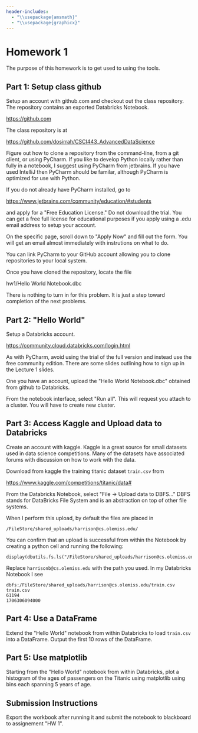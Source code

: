 ```yaml
---
header-includes:
  - "\\usepackage{amsmath}"
  - "\\usepackage{graphicx}"
---
```



# Homework 1

The purpose of this homework is to get used to using the tools.


## Part 1: Setup class github

Setup an account with github.com and checkout out the class 
repository.  The repository contains an exported Databricks Notebook.

  <https://github.com>

The class repository is at

  <https://github.com/dosirrah/CSCI443_AdvancedDataScience>

Figure out how to clone a repository from the command-line, from a git
client, or using PyCharm.  If you like to develop
Python locally rather than fully in a notebook, I suggest using
PyCharm from jetbrains.  If you have used IntelliJ then PyCharm should
be familar, although PyCharm is optimized for use with Python.

If you do not already have PyCharm installed, go to

  <https://www.jetbrains.com/community/education/#students>

and apply for a "Free Education License."  Do not download the
trial.  You can get a free full license for educational purposes
if you apply using a .edu email address to setup your account.

On the specific page, scroll down to "Apply Now" and fill out the
form.  You will get an email almost immediately with instrutions
on what to do.

You can link PyCharm to your GitHub account allowing you to clone
repositories to your local system.

Once you have cloned the repository, locate the file

  hw1/Hello World Notebook.dbc

There is nothing to turn in for this problem.  It is just a step toward
completion of the next problems.


## Part 2: "Hello World"

Setup a Databricks account.

  <https://community.cloud.databricks.com/login.html>

As with PyCharm, avoid using the trial of the full version and instead
use the free community edition.  There are some slides outlining how
to sign up in the Lecture 1 slides.

One you have an account, upload the "Hello World Notebook.dbc"
obtained from github to Databricks.

From the notebook interface, select "Run all".  This will request you
attach to a cluster.  You will have to create new cluster. 



## Part 3: Access Kaggle and Upload data to Databricks

Create an account with kaggle.  Kaggle is a great source for small
datasets used in data science competitions.  Many of the datasets have
associated forums with discussion on how to work with the data.

Download from kaggle the training titanic dataset `train.csv` from

  <https://www.kaggle.com/competitions/titanic/data#>

From the Databricks Notebook, select "File -> Upload data to DBFS..."
DBFS stands for DataBricks File System and is an abstraction on top of
other file systems.

When I perform this upload, by default the files are placed in

    /FileStore/shared_uploads/harrison@cs.olemiss.edu/

You can confirm that an upload is successful from within the Notebook
by creating a python cell and running the following:

    display(dbutils.fs.ls("/FileStore/shared_uploads/harrison@cs.olemiss.edu/"))

Replace `harrisonb@cs.olemiss.edu` with the path you used.  In
my Databricks Notebook I see

    dbfs:/FileStore/shared_uploads/harrison@cs.olemiss.edu/train.csv
    train.csv
    61194
    1706306094000




## Part 4: Use a DataFrame

Extend the "Hello World" notebook from within Databricks to load 
`train.csv` into a DataFrame.  Output the first 10 rows of the DataFrame.


## Part 5: Use matplotlib

Starting from the "Hello World" notebook from within Databricks, plot a 
histogram of the ages of passengers on the Titanic using matplotlib using 
bins each spanning 5 years of age.


## Submission Instructions

Export the workbook after running it and submit the notebook to blackboard
to assignement "HW 1".





